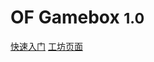 # OF Gamebox <small>1.0</small>

[快速入门](zh-cn/?id=特色)
[工坊页面](https://steamcommunity.com/sharedfiles/filedetails/?id=3139202986)

